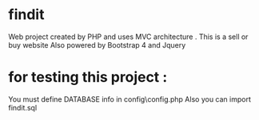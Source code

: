 # findit
Web project created by PHP and uses MVC architecture . 
This is a sell or buy website 
Also powered by Bootstrap 4 and Jquery

# for testing this project : 
You must define DATABASE info in config\config.php
Also you can import findit.sql 
